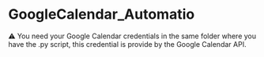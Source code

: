 # GoogleCalendar_Automatio
⚠ You need your Google Calendar credentials in the same folder where you have the .py script, this credential is provide by the Google Calendar API.
